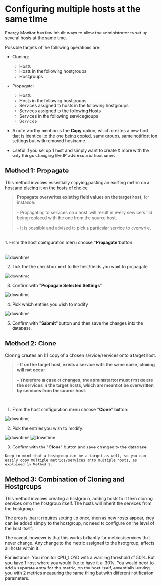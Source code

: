 # Configuring multiple hosts at the same time

Energy Monitor has few inbuilt ways to allow the administrator to set up several hosts at the same time.

Possible targets of the following operations are:

- Cloning:

    - Hosts
    - Hosts in the following hostgroups
    - Hostgroups

 - Propagate:

    - Hosts
    - Hosts in the following hostgroups
    - Services assigned to hosts in the following hostgroups
    - Services assigned to the following Hosts
    - Services in the following servicegroups
    - Services

- A note worthy mention is the **Copy** option, which creates a new host that is identical to the one being copied, same groups, same notificat ion settings but with removed hostname.

- Useful if you set up 1 host and simply want to create X more with the only things changing like IP address and hostname. 


## Method 1: Propagate

This method involves essentially copying/pasting an existing metric on a host and placing it on the hosts of choice. 

<blockquote>
<strong>Propagate overwrites existing field values on the target host</strong>, for instance:
<br></br>
- Propagating to services on a host, will result in every service's fild being replaced with the one from the source host.
<br></br>
- It is possible and advised to pick a particular service to overwrite.  
</blockquote>

<br>
1. From the host configuration menu choose "<strong>Propagate</strong>"button:
</br>
<br>

![downtime](/media/05_00_06_04_bulk_configuration.png)

2. Tick the the checkbox next to the field/fields you want to propagate:

![downtime](/media/05_00_06_05_bulk_configuration.png)

3. Confirm with "**Propagate Selected Settings**"

![downtime](/media/05_00_06_06_bulk_configuration.png)

4. Pick which entries you wish to modify

![downtime](/media/05_00_06_07_bulk_configuration.png)

5. Confirm with "**Submit**" button and then save the changes into the database.

## Method 2: Clone 

Cloning creates an 1:1 copy of a chosen service/services onto a target host.
<blockquote>
<strong> 
- If on the target host, exists a service with the same name, cloning will not occur. 
<br></br>
-  Therefore in case of changes, the administartor must first delete the services in the target hosts, which are meant ot be overwritten by services from the source host. 
</strong>
</blockquote>
<br>

1. From the host configuration menu choose "**Clone**" button:

![downtime](/media/05_00_06_08_bulk_configuration.png)

2. Pick the entries you wish to modify:

![downtime](/media/05_00_06_09_bulk_configuration.png)
![downtime](/media/05_00_06_10_bulk_configuration.png)

3. Confirm with the "**Clone**" button and save changes to the database. 

```
Keep in mind that a hostgroup can be a target as well, so you can easily copy multiple metrics/services onto multiple hosts, as explained in Method 3.
```


## Method 3: Combination of Cloning and Hostgroups

This method involves creating a hostgroup, adding hosts to it then cloning services onto the hostgroup itself. The hosts will inherit the services from the hostgroup.

The pros is that it requires setting up once, then as new hosts appear, they can be added simply to the hostgroup, no need to configure on the level of the host itself.

The caveat, however is that this works brlliantly for metrics/services that never change. Any change to the metric assigned to the hsotgroup, affects all hosts within it.

For instance: You monitor CPU_LOAD with a warning threshold of 50%. But you have 1 host where you would like to have it at 30%. You would need to add a separate entry for this metric, on the host itself, essentially leaving you with 2 metrics measuring the same thing but with different notification parameters. 

